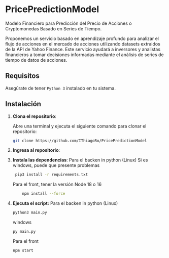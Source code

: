 # PricePredictionModel

Modelo Financiero para Predicción del Precio de Acciones o Cryptomonedas Basado en Series de Tiempo.

Proponemos un servicio basado en aprendizaje profundo para analizar el flujo de acciones en el mercado de acciones utilizando datasets extraidos de la API de Yahoo Finance. Este servicio ayudará a inversores y analistas financieros a tomar decisiones informadas mediante el análisis de series de tiempo de datos de acciones.

## Requisitos

Asegúrate de tener `Python 3` instalado en tu sistema.

## Instalación

1. **Clona el repositorio**:

   Abre una terminal y ejecuta el siguiente comando para clonar el repositorio:

   ```bash
   git clone https://github.com/IThiagoRo/PricePredictionModel
   ```

2. **Ingresa al repositorio**:

3. **Instala las dependencias**:
   Para el backen in python (Linux)
   Si es windows, puede que presente problemas
   ```bash
   	pip3 install -r requirements.txt
   ```
   Para el front, tener la versión Node 18 o 16
   ```bash
   	   npm install --force
   ```
4. **Ejecuta el script:**
   Para el backen in python (Linux)
   ```bash
   python3 main.py
   ```
   windows
   ```bash
   py main.py
   ```
   Para el front
   ```bash
   npm start
   ```
